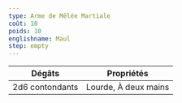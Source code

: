```yaml
---
type: Arme de Mêlée Martiale
coût: 10
poids: 10
englishname: Maul
step: empty
---
```


| Dégâts          | Propriétés           |
| --------------- | -------------------- |
| 2d6 contondants | Lourde, À deux mains |
